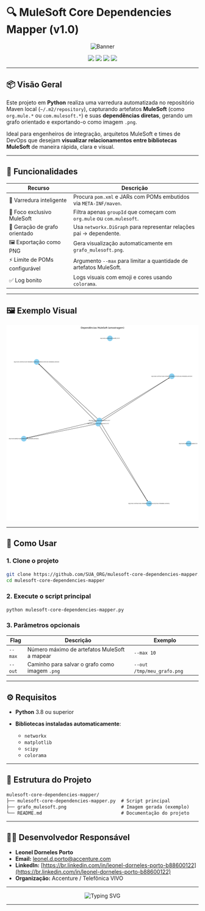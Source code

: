 # 🔍 MuleSoft Core Dependencies Mapper (v1.0)

<p align="center">
  <img src="https://capsule-render.vercel.app/api?type=waving&color=0:0C2340,100:00BFFF&height=200&section=header&text=MuleSoft%20Core%20Dependencies&fontSize=38&fontColor=ffffff&animation=fadeIn" alt="Banner" />
</p>

<p align="center">
  <a href="https://www.python.org/"><img src="https://img.shields.io/badge/Python-3.8%2B-green?logo=python" /></a>
  <a href="https://networkx.org/"><img src="https://img.shields.io/badge/NetworkX-3.x-blue?logo=python" /></a>
  <a href="https://matplotlib.org/"><img src="https://img.shields.io/badge/Matplotlib-3.x-yellow?logo=python" /></a>
  <a href="https://scipy.org/"><img src="https://img.shields.io/badge/SciPy-required-lightgrey?logo=scipy" /></a>
</p>

---

## 📦 Visão Geral

Este projeto em **Python** realiza uma varredura automatizada no repositório Maven local (`~/.m2/repository`), capturando artefatos **MuleSoft** (como `org.mule.*` ou `com.mulesoft.*`) e suas **dependências diretas**, gerando um grafo orientado e exportando-o como imagem `.png`.

Ideal para engenheiros de integração, arquitetos MuleSoft e times de DevOps que desejam **visualizar relacionamentos entre bibliotecas MuleSoft** de maneira rápida, clara e visual.

---

## 🧰 Funcionalidades

| Recurso                       | Descrição                                                             |
| ----------------------------- | --------------------------------------------------------------------- |
| 📂 Varredura inteligente      | Procura `pom.xml` e JARs com POMs embutidos via `META-INF/maven`.     |
| 🧠 Foco exclusivo MuleSoft    | Filtra apenas `groupId` que começam com `org.mule` ou `com.mulesoft`. |
| 🎯 Geração de grafo orientado | Usa `networkx.DiGraph` para representar relações pai → dependente.    |
| 🖼️ Exportação como PNG       | Gera visualização automaticamente em `grafo_mulesoft.png`.            |
| ⚡ Limite de POMs configurável | Argumento `--max` para limitar a quantidade de artefatos MuleSoft.    |
| ✅ Log bonito                  | Logs visuais com emoji e cores usando `colorama`.                     |

---

## 🖼️ Exemplo Visual

<p align="center">
  <img src="./grafo_mulesoft.png" width="700" />
</p>

---

## 🚀 Como Usar

### 1. Clone o projeto

```bash
git clone https://github.com/SUA_ORG/mulesoft-core-dependencies-mapper.git
cd mulesoft-core-dependencies-mapper
```

### 2. Execute o script principal

```bash
python mulesoft-core-dependencies-mapper.py
```

### 3. Parâmetros opcionais

| Flag    | Descrição                                      | Exemplo                    |
| ------- | ---------------------------------------------- | -------------------------- |
| `--max` | Número máximo de artefatos MuleSoft a mapear   | `--max 10`                 |
| `--out` | Caminho para salvar o grafo como imagem `.png` | `--out /tmp/meu_grafo.png` |

---

## ⚙️ Requisitos

* **Python** 3.8 ou superior
* **Bibliotecas instaladas automaticamente**:

  * `networkx`
  * `matplotlib`
  * `scipy`
  * `colorama`

---

## 📂 Estrutura do Projeto

```text
mulesoft-core-dependencies-mapper/
├── mulesoft-core-dependencies-mapper.py  # Script principal
├── grafo_mulesoft.png                    # Imagem gerada (exemplo)
└── README.md                             # Documentação do projeto
```

---

## 👨‍💼 Desenvolvedor Responsável

* **Leonel Dorneles Porto**
* **Email:** [leonel.d.porto@accenture.com](mailto:leonel.d.porto@accenture.com)
* **LinkedIn:** [https://br.linkedin.com/in/leonel-dorneles-porto-b88600122](https://br.linkedin.com/in/leonel-dorneles-porto-b88600122)
* **Organização:** Accenture / Telefônica VIVO

---

<p align="center">
  <img src="https://readme-typing-svg.demolab.com?font=Fira+Code&size=20&pause=1000&color=00BFFF&center=true&vCenter=true&width=1000&lines=Mapeamento+inteligente+de+depend%C3%AAncias+MuleSoft+com+Python!+%F0%9F%9A%80" alt="Typing SVG" />
</p>

---
